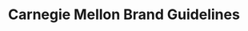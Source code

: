 ---
title: Carnegie Mellon Brand Guidelines
link: http://www.cmu.edu/marcom/brand-guidelines/
type: Brand Guidelines
tags: 
- brand
---